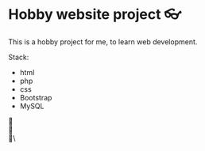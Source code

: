 # Hobby website project :eyeglasses:
This is a hobby project for me, to learn web development.

Stack:
- html
- php
- css
- Bootstrap
- MySQL

:paw_prints:\
:paw_prints:\
:paw_prints:\